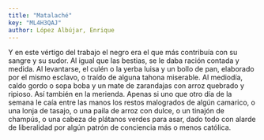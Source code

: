 ```yaml
---
title: "Matalaché"
key: "ML4H3QAJ"
author: López Albújar, Enrique
---
```

<div data-schema-version="8"><p>Y en este vértigo del trabajo el negro era el que más contribuía con su sangre y su sudor. Al igual que las bestias, se le daba ración contada y medida. Al levantarse, el culén o la yerba luisa y un bollo de pan, elaborado por el mismo esclavo, o traído de alguna tahona miserable. Al mediodía, caldo gordo o sopa boba y un mate de zarandajas con arroz quebrado y ripioso. Así también en la merienda. Apenas si uno que otro día de la semana le caía entre las manos los restos malogrados de algún camarico, o una lonja de tasajo, o una paila de arroz con dulce, o un tinajón de champús, o una cabeza de plátanos verdes para asar, dado todo con alarde de liberalidad por algún patrón de conciencia más o menos católica.</p> </div>